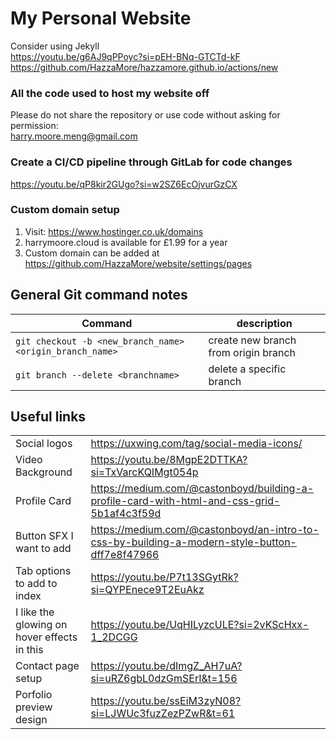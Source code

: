 # My Personal Website

Consider using Jekyll <br>
https://youtu.be/g6AJ9qPPoyc?si=pEH-BNq-GTCTd-kF <br>
https://github.com/HazzaMore/hazzamore.github.io/actions/new

### All the code used to host my website off
Please do not share the repository or use code without asking for permission: <br>
harry.moore.meng@gmail.com

### Create a CI/CD pipeline through GitLab for code changes
https://youtu.be/qP8kir2GUgo?si=w2SZ6EcOjvurGzCX

### Custom domain setup
1. Visit: https://www.hostinger.co.uk/domains
1. harrymoore.cloud is available for £1.99 for a year
1. Custom domain can be added at https://github.com/HazzaMore/website/settings/pages

## General Git command notes
|Command|description|
|---|---|
|`git checkout -b <new_branch_name> <origin_branch_name>`|create new branch from origin branch|
| `git branch --delete <branchname> `|delete a specific branch|

## Useful links

|||
|---|---|
|Social logos| https://uxwing.com/tag/social-media-icons/|
|Video Background| https://youtu.be/8MgpE2DTTKA?si=TxVarcKQIMgt054p|
|Profile Card| https://medium.com/@castonboyd/building-a-profile-card-with-html-and-css-grid-5b1af4c3f59d|
|Button SFX I want to add| https://medium.com/@castonboyd/an-intro-to-css-by-building-a-modern-style-button-dff7e8f47966|
|Tab options to add to index| https://youtu.be/P7t13SGytRk?si=QYPEnece9T2EuAkz|
|I like the glowing on hover effects in this|https://youtu.be/UqHILyzcULE?si=2vKScHxx-1_2DCGG|
|Contact page setup|https://youtu.be/dImgZ_AH7uA?si=uRZ6gbL0dzGmSErI&t=156|
|Porfolio preview design|https://youtu.be/ssEiM3zyN08?si=LJWUc3fuzZezPZwR&t=61|